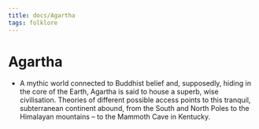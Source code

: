```yaml
---
title: docs/Agartha
tags: folklore
---
```


# Agartha
- A mythic world connected to Buddhist belief and, supposedly, hiding in the core of the Earth, Agartha is said to house a superb, wise civilisation. Theories of different possible access points to this tranquil, subterranean continent abound, from the South and North Poles to the Himalayan mountains – to the Mammoth Cave in Kentucky.